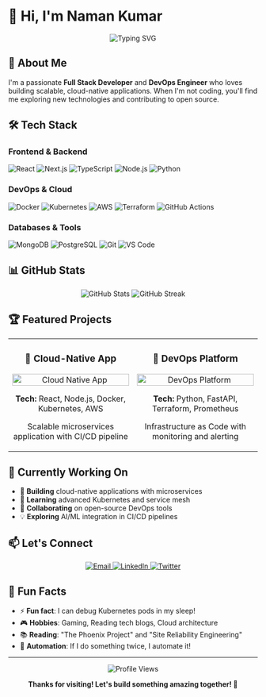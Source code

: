 # 👋 Hi, I'm Naman Kumar

<div align="center">
  <img src="https://readme-typing-svg.herokuapp.com?font=Fira+Code&weight=500&size=28&pause=1000&color=6366F1&center=true&vCenter=true&width=435&lines=Full+Stack+Developer;DevOps+Engineer;Problem+Solver" alt="Typing SVG" />
</div>

## 🚀 About Me

I'm a passionate **Full Stack Developer** and **DevOps Engineer** who loves building scalable, cloud-native applications. When I'm not coding, you'll find me exploring new technologies and contributing to open source.

## 🛠️ Tech Stack

### Frontend & Backend
![React](https://img.shields.io/badge/React-20232A?style=for-the-badge&logo=react&logoColor=61DAFB)
![Next.js](https://img.shields.io/badge/Next.js-000000?style=for-the-badge&logo=next.js&logoColor=white)
![TypeScript](https://img.shields.io/badge/TypeScript-007ACC?style=for-the-badge&logo=typescript&logoColor=white)
![Node.js](https://img.shields.io/badge/Node.js-43853D?style=for-the-badge&logo=node.js&logoColor=white)
![Python](https://img.shields.io/badge/Python-3776AB?style=for-the-badge&logo=python&logoColor=white)

### DevOps & Cloud
![Docker](https://img.shields.io/badge/Docker-2496ED?style=for-the-badge&logo=docker&logoColor=white)
![Kubernetes](https://img.shields.io/badge/Kubernetes-326CE5?style=for-the-badge&logo=kubernetes&logoColor=white)
![AWS](https://img.shields.io/badge/AWS-232F3E?style=for-the-badge&logo=amazon-aws&logoColor=white)
![Terraform](https://img.shields.io/badge/Terraform-7B42BC?style=for-the-badge&logo=terraform&logoColor=white)
![GitHub Actions](https://img.shields.io/badge/GitHub_Actions-2088FF?style=for-the-badge&logo=github-actions&logoColor=white)

### Databases & Tools
![MongoDB](https://img.shields.io/badge/MongoDB-4EA94B?style=for-the-badge&logo=mongodb&logoColor=white)
![PostgreSQL](https://img.shields.io/badge/PostgreSQL-316192?style=for-the-badge&logo=postgresql&logoColor=white)
![Git](https://img.shields.io/badge/Git-F05032?style=for-the-badge&logo=git&logoColor=white)
![VS Code](https://img.shields.io/badge/VS_Code-007ACC?style=for-the-badge&logo=visual-studio-code&logoColor=white)

## 📊 GitHub Stats

<div align="center">
  <img src="https://github-readme-stats.vercel.app/api?username=NamanJaiswal7&show_icons=true&theme=radical&hide_border=true" alt="GitHub Stats" />
  <img src="https://github-readme-streak-stats.herokuapp.com/?user=NamanJaiswal7&theme=radical&hide_border=true" alt="GitHub Streak" />
</div>

## 🏆 Featured Projects

<div align="center">
  <table>
    <tr>
      <td width="50%">
        <h3 align="center">🚀 Cloud-Native App</h3>
        <p align="center">
          <a href="#" target="_blank">
            <img src="https://via.placeholder.com/400x200/6366F1/FFFFFF?text=Cloud+Native+App" width="100%" alt="Cloud Native App"/>
          </a>
          <p align="center">
            <strong>Tech:</strong> React, Node.js, Docker, Kubernetes, AWS
          </p>
          <p align="center">
            Scalable microservices application with CI/CD pipeline
          </p>
        </p>
      </td>
      <td width="50%">
        <h3 align="center">🎯 DevOps Platform</h3>
        <p align="center">
          <a href="#" target="_blank">
            <img src="https://via.placeholder.com/400x200/10B981/FFFFFF?text=DevOps+Platform" width="100%" alt="DevOps Platform"/>
          </a>
          <p align="center">
            <strong>Tech:</strong> Python, FastAPI, Terraform, Prometheus
          </p>
          <p align="center">
            Infrastructure as Code with monitoring and alerting
          </p>
        </p>
      </td>
    </tr>
  </table>
</div>

## 🌟 Currently Working On

- 🔭 **Building** cloud-native applications with microservices
- 🌱 **Learning** advanced Kubernetes and service mesh
- 👯 **Collaborating** on open-source DevOps tools
- 💡 **Exploring** AI/ML integration in CI/CD pipelines

## 📫 Let's Connect

<div align="center">
  <a href="mailto:your.email@example.com">
    <img src="https://img.shields.io/badge/Email-D14836?style=for-the-badge&logo=gmail&logoColor=white" alt="Email"/>
  </a>
  <a href="https://linkedin.com/in/your-profile">
    <img src="https://img.shields.io/badge/LinkedIn-0077B5?style=for-the-badge&logo=linkedin&logoColor=white" alt="LinkedIn"/>
  </a>
  <a href="https://twitter.com/your-handle">
    <img src="https://img.shields.io/badge/Twitter-1DA1F2?style=for-the-badge&logo=twitter&logoColor=white" alt="Twitter"/>
  </a>
</div>

## 🎯 Fun Facts

- ⚡ **Fun fact**: I can debug Kubernetes pods in my sleep!
- 🎮 **Hobbies**: Gaming, Reading tech blogs, Cloud architecture
- 📚 **Reading**: "The Phoenix Project" and "Site Reliability Engineering"
- 🔧 **Automation**: If I do something twice, I automate it!

---

<div align="center">
  <img src="https://komarev.com/ghpvc/?username=NamanJaiswal7&style=flat-square&color=6366F1" alt="Profile Views" />
  
  **Thanks for visiting! Let's build something amazing together! 🚀**
</div>
